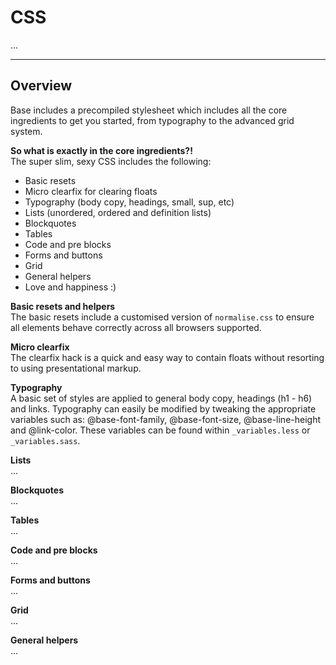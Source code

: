 # CSS
...

* * *

## Overview
Base includes a precompiled stylesheet which includes all the core ingredients to get you started, from typography to the advanced grid system.

**So what is exactly in the core ingredients?!**<br>
The super slim, sexy CSS includes the following:
* Basic resets
* Micro clearfix for clearing floats
* Typography (body copy, headings, small, sup, etc)
* Lists (unordered, ordered and definition lists)
* Blockquotes
* Tables
* Code and pre blocks
* Forms and buttons
* Grid
* General helpers
* Love and happiness :)

**Basic resets and helpers**<br>
The basic resets include a customised version of <code>normalise.css</code> to ensure all elements behave correctly across all browsers supported. 

**Micro clearfix**<br>
The clearfix hack is a quick and easy way to contain floats without resorting to using presentational markup.

**Typography**<br>
A basic set of styles are applied to general body copy, headings (h1 - h6) and links. Typography can easily be modified by tweaking the appropriate variables such as: @base-font-family, @base-font-size, @base-line-height and @link-color. These variables can be found within <code>_variables.less</code> or <code>_variables.sass</code>. 

**Lists**<br>
...

**Blockquotes**<br>
...

**Tables**<br>
...

**Code and pre blocks**<br>
...

**Forms and buttons**<br>
...

**Grid**<br>
...

**General helpers**<br>
...
